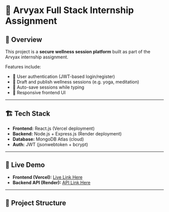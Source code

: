 # 🌿 Arvyax Full Stack Internship Assignment  

## 📌 Overview  
This project is a **secure wellness session platform** built as part of the Arvyax internship assignment.  

Features include:  
- 🔐 User authentication (JWT-based login/register)  
- 📝 Draft and publish wellness sessions (e.g. yoga, meditation)  
- 💾 Auto-save sessions while typing  
- 📱 Responsive frontend UI  

---

## 🏗️ Tech Stack  
- **Frontend:** React.js (Vercel deployment)  
- **Backend:** Node.js + Express.js (Render deployment)  
- **Database:** MongoDB Atlas (cloud)  
- **Auth:** JWT (jsonwebtoken + bcrypt)  

---

## 🚀 Live Demo  
- **Frontend (Vercel):** [Live Link Here](https://your-frontend-link.vercel.app)  
- **Backend API (Render):** [API Link Here](https://your-backend-link.onrender.com)  

---

## 📂 Project Structure
